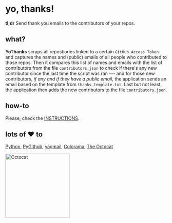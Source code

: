 # yo, thanks!
**tl;dr** Send thank you emails to the contributors of your repos.


## what?

**YoThanks** scraps all repostiories linked to a certain `GitHub Access Token` and captures the names and (public) emails of all people who contributed to those repos. Then it compares this list of names and emails with the list of contributors from the file `contributors.json` to check if there's any new contributor since the last time the script was ran --- and for those new contributors, *if any and if they have a public email*, the application sends an email based on the template from `thanks_template.txt`. Last but not least, the application then adds the new contributors to the file `contributors.json`.

## how-to  

Please, check the [INSTRUCTIONS](https://github.com/42piratas/yothanks/blob/master/INSTRUCTIONS.md).

## lots of :heart: to 

[Python](https://www.python.org), [PyGithub](https://pypi.org/project/PyGithub/), [yagmail](http://pygithub.readthedocs.io),  [Colorama](https://pypi.org/project/colorama/), [The Octocat](https://github.com/octocat) 

<img src="https://octodex.github.com/images/daftpunktocat-guy.gif" alt="Octocat" width="200px"/>
